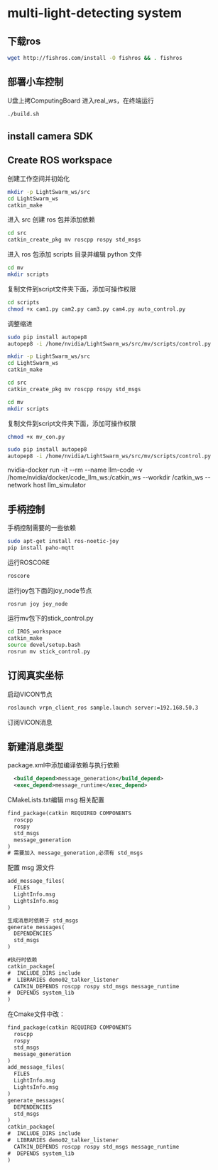 # multi-light-detecting system
## 下载ros
```bash
wget http://fishros.com/install -O fishros && . fishros
```
## 部署小车控制
U盘上拷ComputingBoard
进入real_ws，在终端运行
```bash
./build.sh
```
## install camera SDK

## Create ROS workspace
创建工作空间并初始化
```bash
mkdir -p LightSwarm_ws/src
cd LightSwarm_ws
catkin_make
```
进入 src 创建 ros 包并添加依赖
```bash
cd src
catkin_create_pkg mv roscpp rospy std_msgs
```
进入 ros 包添加 scripts 目录并编辑 python 文件
```bash
cd mv
mkdir scripts
```
复制文件到script文件夹下面，添加可操作权限
```bash
cd scripts
chmod +x cam1.py cam2.py cam3.py cam4.py auto_control.py
```
调整缩进
```bash
sudo pip install autopep8
autopep8 -i /home/nvidia/LightSwarm_ws/src/mv/scripts/control.py
```
```bash
mkdir -p LightSwarm_ws/src
cd LightSwarm_ws
catkin_make

cd src
catkin_create_pkg mv roscpp rospy std_msgs

cd mv
mkdir scripts
```
复制文件到script文件夹下面，添加可操作权限
```bash
chmod +x mv_con.py

sudo pip install autopep8
autopep8 -i /home/nvidia/LightSwarm_ws/src/mv/scripts/control.py
```

nvidia-docker run -it --rm     --name llm-code     -v /home/nvidia/docker/code_llm_ws:/catkin_ws     --workdir /catkin_ws     --network host     llm_simulator

## 手柄控制
手柄控制需要的一些依赖
```bash
sudo apt-get install ros-noetic-joy
pip install paho-mqtt
```
运行ROSCORE
```bash
roscore
```
运行joy包下面的joy_node节点
```bash
rosrun joy joy_node
```
运行mv包下的stick_control.py
```bash
cd IROS_workspace
catkin_make
source devel/setup.bash
rosrun mv stick_control.py
```
## 订阅真实坐标
启动VICON节点
```bash
roslaunch vrpn_client_ros sample.launch server:=192.168.50.3
```
订阅VICON消息
## 新建消息类型
package.xml中添加编译依赖与执行依赖
```xml
  <build_depend>message_generation</build_depend>
  <exec_depend>message_runtime</exec_depend>
```

CMakeLists.txt编辑 msg 相关配置
```txt
find_package(catkin REQUIRED COMPONENTS
  roscpp
  rospy
  std_msgs
  message_generation
)
# 需要加入 message_generation,必须有 std_msgs
```

配置 msg 源文件
```txt
add_message_files(
  FILES
  LightInfo.msg
  LightsInfo.msg
)
```
```txt
生成消息时依赖于 std_msgs
generate_messages(
  DEPENDENCIES
  std_msgs
)
```

```txt
#执行时依赖
catkin_package(
#  INCLUDE_DIRS include
#  LIBRARIES demo02_talker_listener
  CATKIN_DEPENDS roscpp rospy std_msgs message_runtime
#  DEPENDS system_lib
)
```
在Cmake文件中改：
```txt
find_package(catkin REQUIRED COMPONENTS
  roscpp
  rospy
  std_msgs
  message_generation
)
add_message_files(
  FILES
  LightInfo.msg
  LightsInfo.msg
)
generate_messages(
  DEPENDENCIES
  std_msgs
)
catkin_package(
#  INCLUDE_DIRS include
#  LIBRARIES demo02_talker_listener
  CATKIN_DEPENDS roscpp rospy std_msgs message_runtime
#  DEPENDS system_lib
)
```
